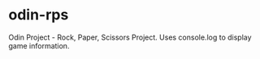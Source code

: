 # odin-rps
Odin Project - Rock, Paper, Scissors Project.
Uses console.log to display game information.
